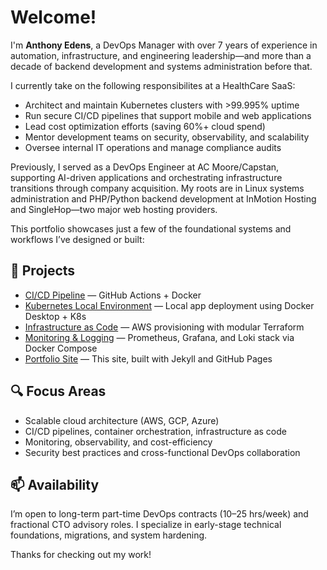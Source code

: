# Welcome!

I'm **Anthony Edens**, a DevOps Manager with over 7 years of experience in automation, infrastructure, and engineering leadership—and more than a decade of backend development and systems administration before that.

I currently take on the following responsibilites at a HealthCare SaaS:
- Architect and maintain Kubernetes clusters with >99.995% uptime
- Run secure CI/CD pipelines that support mobile and web applications
- Lead cost optimization efforts (saving 60%+ cloud spend)
- Mentor development teams on security, observability, and scalability
- Oversee internal IT operations and manage compliance audits

Previously, I served as a DevOps Engineer at AC Moore/Capstan, supporting AI-driven applications and orchestrating infrastructure transitions through company acquisition. My roots are in Linux systems administration and PHP/Python backend development at InMotion Hosting and SingleHop—two major web hosting providers.

This portfolio showcases just a few of the foundational systems and workflows I’ve designed or built:

## 🔧 Projects
- [CI/CD Pipeline](projects/01-ci-cd-pipeline.html) — GitHub Actions + Docker
- [Kubernetes Local Environment](projects/02-k8s-local-env.html) — Local app deployment using Docker Desktop + K8s
- [Infrastructure as Code](projects/03-iac-terraform.html) — AWS provisioning with modular Terraform
- [Monitoring & Logging](projects/04-monitoring-logging.html) — Prometheus, Grafana, and Loki stack via Docker Compose
- [Portfolio Site](projects/05-portfolio-site.html) — This site, built with Jekyll and GitHub Pages

## 🔍 Focus Areas
- Scalable cloud architecture (AWS, GCP, Azure)
- CI/CD pipelines, container orchestration, infrastructure as code
- Monitoring, observability, and cost-efficiency
- Security best practices and cross-functional DevOps collaboration

## 📫 Availability
I’m open to long-term part-time DevOps contracts (10–25 hrs/week) and fractional CTO advisory roles. I specialize in early-stage technical foundations, migrations, and system hardening.

Thanks for checking out my work!